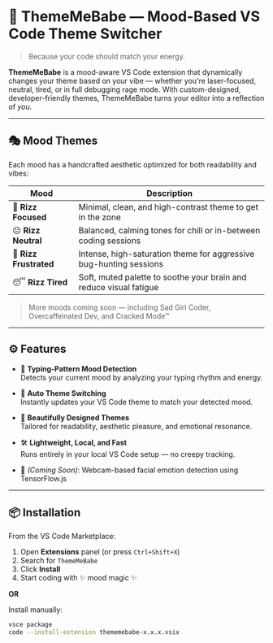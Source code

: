 # 💅 ThemeMeBabe — Mood-Based VS Code Theme Switcher

> Because your code should match your energy.

**ThemeMeBabe** is a mood-aware VS Code extension that dynamically changes your theme based on your vibe — whether you're laser-focused, neutral, tired, or in full debugging rage mode. With custom-designed, developer-friendly themes, ThemeMeBabe turns your editor into a reflection of *you*.

---

## 🎭 Mood Themes

Each mood has a handcrafted aesthetic optimized for both readability and vibes:

| Mood             | Description                                                                 |
|------------------|-----------------------------------------------------------------------------|
| 🧠 **Rizz Focused**    | Minimal, clean, and high-contrast theme to get in the zone                 |
| 😐 **Rizz Neutral**    | Balanced, calming tones for chill or in-between coding sessions           |
| 💢 **Rizz Frustrated** | Intense, high-saturation theme for aggressive bug-hunting sessions        |
| 😴 **Rizz Tired**      | Soft, muted palette to soothe your brain and reduce visual fatigue        |

> More moods coming soon — including Sad Girl Coder, Overcaffeinated Dev, and Cracked Mode™

---

## ⚙️ Features

- 🧠 **Typing-Pattern Mood Detection**  
  Detects your current mood by analyzing your typing rhythm and energy.

- 🎨 **Auto Theme Switching**  
  Instantly updates your VS Code theme to match your detected mood.

- 💖 **Beautifully Designed Themes**  
  Tailored for readability, aesthetic pleasure, and emotional resonance.

- 🛠️ **Lightweight, Local, and Fast**  
  Runs entirely in your local VS Code setup — no creepy tracking.

- 🔮 *(Coming Soon)*: Webcam-based facial emotion detection using TensorFlow.js

---

## 📦 Installation

From the VS Code Marketplace:

1. Open **Extensions** panel (or press `Ctrl+Shift+X`)
2. Search for `ThemeMeBabe`
3. Click **Install**
4. Start coding with ✨ mood magic ✨

**OR**

Install manually:
```bash
vsce package
code --install-extension thememebabe-x.x.x.vsix
